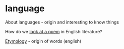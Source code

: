 # language
About languages - origin and interesting to know things  


How do we [look at a poem](https://www.merriam-webster.com/words-at-play/thirteen-ways-of-looking-at-a-poem) in English literature?  

[Etymology](https://www.etymonline.com/) - origin of words (english)  

